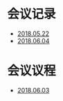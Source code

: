 # 会议记录

- [2018.05.22](2018.05.22-会议记录.md)
- [2018.06.04](2018.06.04-会议记录.md)

# 会议议程

- [2018.06.03](2018.06.03-会议议程大纲.md)